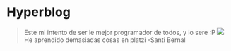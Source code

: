 # Hyperblog
>Este mi intento de ser le mejor programador de todos, y lo sere :P
[![](https://y-notmag.com/wp-content/uploads/2018/08/GSDvEYh-1-683x1024.jpg)](https://y-notmag.com/2018/08/21/frank-ocean/)
>He aprendido demasiadas cosas en platzi 
-Santi Bernal 
